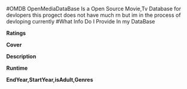#OMDB
OpenMediaDataBase Is a Open Source Movie,Tv Database for devlopers 
this progect does not have much rn but im in the process of devloping currently 
#What Info Do I Provide In my DataBase 

**Ratings**

**Cover**

**Description**

**Runtime**

**EndYear,StartYear,isAdult,Genres**
